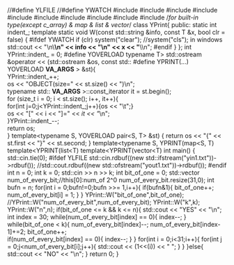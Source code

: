 //#define YLFILE
//#define YWATCH
#include<iostream>
#include<iomanip>
#include<string>
#include<sstream>
#include<fstream>
#include<vector>
#include<list>
#include<map>
#include<algorithm>
#include<cmath>
/*for built-in type(except c_array) & map & list & vector*/
class YPrint{
public:
    static int indent_;
    template<typename T> static void W(const std::string &info, const T &x, bool clr = false) {
        #ifdef YWATCH
        if (clr) system("clear"); //system("cls"); in windows
        std::cout << "\n\\**********************\n" << info << "\n" << x << "**********************\\\n";
        #endif
    }
};
int YPrint::indent_ = 0;
#define YOVERLOAD typename T> std::ostream &operator << (std::ostream &os, const std::
#define YPRINT(...) YOVERLOAD __VA_ARGS__ > &st){\
    YPrint::indent_++;\
    os << "OBJECT(size=" << st.size() << ")\n";\
    typename std:: __VA_ARGS__ >::const_iterator it = st.begin();\
    for (size_t i = 0; i < st.size(); i++, it++){\
        for(int j=0;j<YPrint::indent_;j++){os << "\t";}\
        os << "[" << i << "]=" << *it << "*\n";\
    }YPrint::indent_--;\
    return os;\
}
template<typename S, YOVERLOAD pair<S, T> &st) { return os << "{" << st.first << "}" << st.second; }
template<typename S, YPRINT(map<S, T)
template<YPRINT(list<T)
template<YPRINT(vector<T)
int main() {
    std::cin.tie(0);
    #ifdef YLFILE
    std::cin.rdbuf((new std::ifstream("yin1.txt"))->rdbuf());
    //std::cout.rdbuf((new std::ofstream("yout1.txt"))->rdbuf());
    #endif
    int n = 0;
    int k = 0;
    std::cin >> n >> k;
    int bit_of_one = 0;
    std::vector<int> num_of_every_bit;//this[0]:num_of 2^0
    num_of_every_bit.resize(31,0);
    int bufn = n;
    for(int i = 0;bufn!=0;bufn >>= 1,i++){
        if(bufn&1){
            bit_of_one++;
            num_of_every_bit[i] = 1;
        }
    }
    YPrint::W("bit_of_one",bit_of_one);
    //YPrint::W("num_of_every_bit",num_of_every_bit);
    YPrint::W("k",k);
    YPrint::W("n",n);
    if(bit_of_one <= k && k <= n){
        std::cout << "YES" << "\n";
        int index = 30;
        while(num_of_every_bit[index] == 0){
            index--;
        }
        while(bit_of_one < k){
            num_of_every_bit[index]--;
            num_of_every_bit[index-1]+=2;
            bit_of_one++;    
            if(num_of_every_bit[index] == 0){
                index--;
            }
        }
        for(int i = 0;i<31;i++){
            for(int j = 0;j<num_of_every_bit[i];j++){
                std::cout << (1<<(i)) << " ";
            }
        }
    }else{
        std::cout << "NO" << "\n";
    }
    return 0;
}

